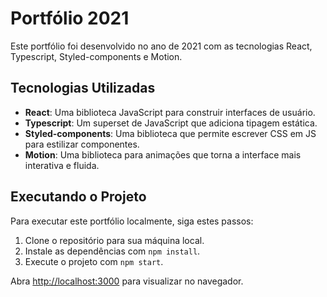 # Portfólio 2021

Este portfólio foi desenvolvido no ano de 2021 com as tecnologias React, Typescript, Styled-components e Motion.

## Tecnologias Utilizadas

- **React**: Uma biblioteca JavaScript para construir interfaces de usuário.
- **Typescript**: Um superset de JavaScript que adiciona tipagem estática.
- **Styled-components**: Uma biblioteca que permite escrever CSS em JS para estilizar componentes.
- **Motion**: Uma biblioteca para animações que torna a interface mais interativa e fluida.

## Executando o Projeto

Para executar este portfólio localmente, siga estes passos:

1. Clone o repositório para sua máquina local.
2. Instale as dependências com `npm install`.
3. Execute o projeto com `npm start`.

Abra [http://localhost:3000](http://localhost:3000) para visualizar no navegador.
